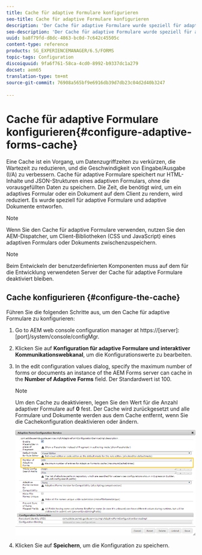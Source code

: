 ```yaml
---
title: Cache für adaptive Formulare konfigurieren
seo-title: Cache für adaptive Formulare konfigurieren
description: 'Der Cache für adaptive Formulare wurde speziell für adaptive Formulare und Dokumente entworfen. Adaptive Formulare und adaptive Dokumente werden zwischengespeichert, um die Zeit zu minimieren, die zum Rendern eines adaptiven Formulars oder Dokuments auf dem Client notwendig ist. '
seo-description: 'Der Cache für adaptive Formulare wurde speziell für adaptive Formulare und Dokumente entworfen. Adaptive Formulare und adaptive Dokumente werden zwischengespeichert, um die Zeit zu minimieren, die zum Rendern eines adaptiven Formulars oder Dokuments auf dem Client notwendig ist. '
uuid: ba8f79fd-d8dc-4863-bc0d-7c642c45505c
content-type: reference
products: SG_EXPERIENCEMANAGER/6.5/FORMS
topic-tags: Configuration
discoiquuid: 9fa6f761-58ca-4cd0-8992-b9337dc1a279
docset: aem65
translation-type: tm+mt
source-git-commit: 76908a565bf9e6916db39d7db23c04d2d40b3247

---
```



# Cache für adaptive Formulare konfigurieren{#configure-adaptive-forms-cache}

Eine Cache ist ein Vorgang, um Datenzugriffzeiten zu verkürzen, die Wartezeit zu reduzieren, und die Geschwindigkeit von Eingabe/Ausgabe (I/A) zu verbessern. Cache für adaptive Formulare speichert nur HTML-Inhalte und JSON-Strukturen eines adaptiven Formulars, ohne die vorausgefüllten Daten zu speichern. Die Zeit, die benötigt wird, um ein adaptives Formular oder ein Dokument auf dem Client zu rendern, wird reduziert. Es wurde speziell für adaptive Formulare und adaptive Dokumente entworfen.

>[!NOTE]
>
>Wenn Sie den Cache für adaptive Formulare verwenden, nutzen Sie den AEM-Dispatcher, um Client-Bibliotheken (CSS und JavaScript) eines adaptiven Formulars oder Dokuments zwischenzuspeichern.

>[!NOTE]
>
>Beim Entwickeln der benutzerdefinierten Komponenten muss auf dem für die Entwicklung verwendeten Server der Cache für adaptive Formulare deaktiviert bleiben.

## Cache konfigurieren  {#configure-the-cache}

Führen Sie die folgenden Schritte aus, um den Cache für adaptive Formulare zu konfigurieren:

1. Go to AEM web console configuration manager at https://[server]:[port]/system/console/configMgr.
1. Klicken Sie auf **Konfiguration für adaptive Formulare und interaktiver Kommunikationswebkanal**, um die Konfigurationswerte zu bearbeiten.
1. In the edit configuration values dialog, specify the maximum number of forms or documents an instance of the AEM Forms server can cache in the **Number of Adaptive Forms** field. Der Standardwert ist 100.

   >[!NOTE]
   >
   >Um den Cache zu deaktivieren, legen Sie den Wert für die Anzahl adaptiver Formulare auf **0** fest. Der Cache wird zurückgesetzt und alle Formulare und Dokumente werden aus dem Cache entfernt, wenn Sie die Cachekonfiguration deaktivieren oder ändern.

   ![Dialogfeld für HTML-Cache für adaptive Formulare konfigurieren](assets/cache-configuration-edit.png)

1. Klicken Sie auf **Speichern**, um die Konfiguration zu speichern.

